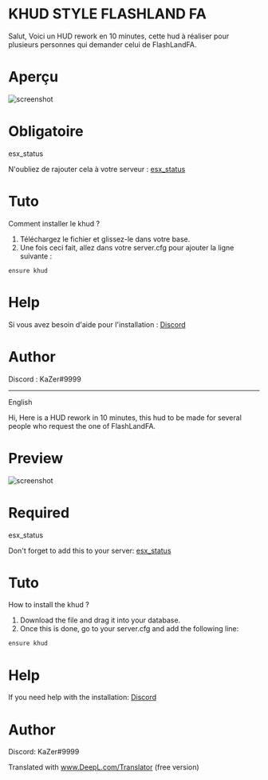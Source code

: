 # KHUD STYLE FLASHLAND FA

Salut, 
Voici un HUD rework en 10 minutes, cette hud à réaliser pour plusieurs personnes qui demander celui de FlashLandFA.

# Aperçu
 
![screenshot](https://cdn.discordapp.com/attachments/972631845722275870/981667287352365107/unknown.png)
 
# Obligatoire

esx_status

N'oubliez de rajouter cela à votre serveur : [esx_status](https://github.com/KaZerCfx/esx_status)

# Tuto
Comment installer le khud ?

1) Téléchargez le fichier et glissez-le dans votre base.
2) Une fois ceci fait, allez dans votre server.cfg pour ajouter la ligne suivante :

```
ensure khud
```

# Help

Si vous avez besoin d'aide pour l'installation : [Discord](https://discord.gg/XvD25ByyVY)

# Author 
Discord : KaZer#9999

___________________________

English

Hi, 
Here is a HUD rework in 10 minutes, this hud to be made for several people who request the one of FlashLandFA.

# Preview
 
![screenshot](https://cdn.discordapp.com/attachments/972631845722275870/981667287352365107/unknown.png)
 
# Required

esx_status

Don't forget to add this to your server: [esx_status](https://github.com/KaZerCfx/esx_status)

# Tuto
How to install the khud ?

1) Download the file and drag it into your database.
2) Once this is done, go to your server.cfg and add the following line:

```
ensure khud
```

# Help

If you need help with the installation: [Discord](https://discord.gg/XvD25ByyVY)

# Author 
Discord: KaZer#9999

Translated with www.DeepL.com/Translator (free version)
